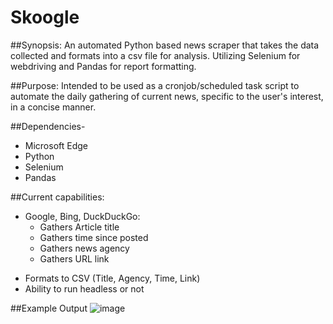# Skoogle
##Synopsis:
An automated Python based news scraper that takes the data collected and formats into a csv file for analysis. Utilizing Selenium for webdriving and Pandas for report formatting.

##Purpose: 
Intended to be used as a cronjob/scheduled task script to automate the daily gathering of current news, specific to the user's interest, in a concise manner.

##Dependencies-
- Microsoft Edge
- Python
- Selenium
- Pandas

##Current capabilities:
* Google, Bing, DuckDuckGo:
	- Gathers  Article title
	- Gathers time since posted
	- Gathers news agency
	- Gathers URL link 
- Formats to CSV (Title, Agency, Time, Link)
- Ability to run headless or not

##Example Output
![image](https://user-images.githubusercontent.com/125293641/219120540-0014ca42-73a4-412a-85fa-6da1daa87a0a.png)
